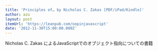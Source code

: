 ```yaml
---
title: 'Principles of… by Nicholas C. Zakas [PDF/iPad/Kindle]'
author: azu
layout: post
itemUrl: 'https://leanpub.com/oopinjavascript'
date: '2012-11-30T15:00:00.000Z'
---
```

Nicholas C. Zakas によるJavaScriptでのオブジェクト指向についての書籍
